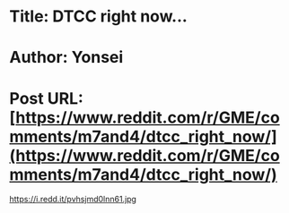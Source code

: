 # Title: DTCC right now...
# Author: Yonsei
# Post URL: [https://www.reddit.com/r/GME/comments/m7and4/dtcc_right_now/](https://www.reddit.com/r/GME/comments/m7and4/dtcc_right_now/)


https://i.redd.it/pvhsjmd0lnn61.jpg